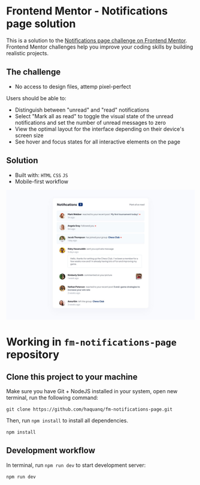 # Frontend Mentor - Notifications page solution

This is a solution to the [Notifications page challenge on Frontend Mentor](https://www.frontendmentor.io/challenges/notifications-page-DqK5QAmKbC). Frontend Mentor challenges help you improve your coding skills by building realistic projects.

## The challenge

- No access to design files, attemp pixel-perfect

Users should be able to:

- Distinguish between "unread" and "read" notifications
- Select "Mark all as read" to toggle the visual state of the unread notifications and set the number of unread messages to zero
- View the optimal layout for the interface depending on their device's screen size
- See hover and focus states for all interactive elements on the page

## Solution

- Built with: `HTML` `CSS` `JS`
- Mobile-first workflow

![](./.docs/design/desktop-design.jpg)

# Working in `fm-notifications-page` repository

## Clone this project to your machine

Make sure you have Git + NodeJS installed in your system, open new terminal, run the following command:

```
git clone https://github.com/haquanq/fm-notifications-page.git
```

Then, run `npm install` to install all dependencies.

```
npm install
```

## Development workflow

In terminal, run `npm run dev` to start development server:

```
npm run dev
```
